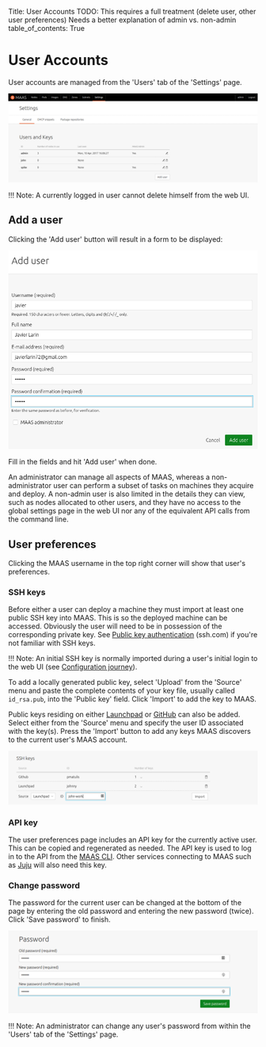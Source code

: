 Title: User Accounts
TODO:  This requires a full treatment (delete user, other user preferences)
       Needs a better explanation of admin vs. non-admin
table_of_contents: True


# User Accounts

User accounts are managed from the 'Users' tab of the 'Settings' page. 

![current users][img__2.2_current-users]

!!! Note: 
    A currently logged in user cannot delete himself from the web UI.


## Add a user

Clicking the 'Add user' button will result in a form to be displayed:

![add user][img__add-user]

Fill in the fields and hit 'Add user' when done.

An administrator can manage all aspects of MAAS, whereas a non-administrator
user can perform a subset of tasks on machines they acquire and deploy. A
non-admin user is also limited in the details they can view, such as nodes
allocated to other users, and they have no access to the global settings page
in the web UI nor any of the equivalent API calls from the command line.


## User preferences

Clicking the MAAS username in the top right corner will show that user's
preferences.

### SSH keys

Before either a user can deploy a machine they must import at least one public
SSH key into MAAS. This is so the deployed machine can be accessed. Obviously
the user will need to be in possession of the corresponding private key. See
[Public key authentication][ssh.com-what-is-public-key-auth] (ssh.com) if
you're not familiar with SSH keys.

!!! Note:
    An initial SSH key is normally imported during a user's initial login to the
    web UI (see [Configuration journey][config-journey]).

To add a locally generated public key, select 'Upload' from the 'Source' menu
and paste the complete contents of your key file, usually called `id_rsa.pub`,
into the 'Public key' field. Click 'Import' to add the key to MAAS.

Public keys residing on either [Launchpad][help.launchpad.net-accounts] or
[GitHub][help.github.com-ssh] can also be added. Select either from the
'Source' menu and specify the user ID associated with the key(s). Press the
'Import' button to add any keys MAAS discovers to the current user's MAAS
account.

![add user SSH key][img__2.2_add-user-ssh-key]


### API key

The user preferences page includes an API key for the currently active user.
This can be copied and regenerated as needed. The API key is used to log in to
the API from the [MAAS CLI][manage-cli]. Other services connecting to MAAS such as
[Juju][juju-maas-cloud] will also need this key.


### Change password

The password for the current user can be changed at the bottom of the page by
entering the old password and entering the new password (twice). Click 'Save
password' to finish. 

![change user password][img__2.2_change-user-password]

!!! Note:
    An administrator can change any user's password from within the 'Users' tab
    of the 'Settings' page. 


<!-- LINKS -->

[config-journey]: installconfig-webui-conf-journey.md
[help.launchpad.net-accounts]: https://help.launchpad.net/YourAccount
[help.github.com-ssh]: https://help.github.com/articles/connecting-to-github-with-ssh/
[ssh.com-what-is-public-key-auth]: https://www.ssh.com/ssh/public-key-authentication
[manage-cli]: manage-cli.md
[juju-maas-cloud]: https://jujucharms.com/docs/stable/clouds-maas

[img__2.2_current-users]: ../media/manage-user-accounts__2.2_current-users.png
[img__add-user]: ../media/manage-user-accounts__2.3_add-user.png
[img__2.2_add-user-ssh-key]: ../media/manage-user-accounts__2.2_add-user-ssh-key.png
[img__2.2_change-user-password]: ../media/manage-user-accounts__2.2_change-user-password.png
